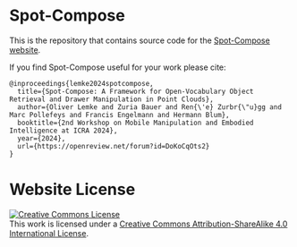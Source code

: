 # Spot-Compose

This is the repository that contains source code for the [Spot-Compose website](https://spot-compose.github.io/).

If you find Spot-Compose useful for your work please cite:
```
@inproceedings{lemke2024spotcompose,
  title={Spot-Compose: A Framework for Open-Vocabulary Object Retrieval and Drawer Manipulation in Point Clouds},
  author={Oliver Lemke and Zuria Bauer and Ren{\'e} Zurbr{\"u}gg and Marc Pollefeys and Francis Engelmann and Hermann Blum},
  booktitle={2nd Workshop on Mobile Manipulation and Embodied Intelligence at ICRA 2024},
  year={2024},
  url={https://openreview.net/forum?id=DoKoCqOts2}
}
```

# Website License
<a rel="license" href="http://creativecommons.org/licenses/by-sa/4.0/"><img alt="Creative Commons License" style="border-width:0" src="https://i.creativecommons.org/l/by-sa/4.0/88x31.png" /></a><br />This work is licensed under a <a rel="license" href="http://creativecommons.org/licenses/by-sa/4.0/">Creative Commons Attribution-ShareAlike 4.0 International License</a>.
